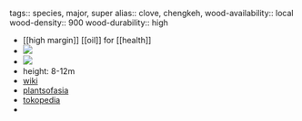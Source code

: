 tags:: species, major, super
alias:: clove, chengkeh,
wood-availability:: local
wood-density:: 900
wood-durability:: high

- [[high margin]] [[oil]] for [[health]]
- ![](https://peach-geographical-bat-397.mypinata.cloud/ipfs/QmPq1ahzKyDJbtbbHFyBXKv78B2Z9iEbk9DUdsV4w4zrpV)
- ![](https://peach-geographical-bat-397.mypinata.cloud/ipfs/QmcmzcjiWaTewqRFEFfnXQPdWvwL9Nf64fWuVaw8G8EEqP)
- height: 8-12m
- [wiki](https://en.wikipedia.org/wiki/Clove)
- [plantsofasia](http://www.plantsofasia.com/index/syzygium_aromaticum/0-674)
- [tokopedia](https://www.tokopedia.com/tokoorganikpnd/bibit-cengkeh-kualitas-unggul-cepat-berbuah-bibit-pohon-cengkih?extParam=ivf%3Dfalse%26src%3Dsearch&refined=true)
-